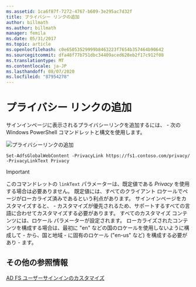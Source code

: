 ```yaml
---
ms.assetid: 1ca6f87f-7272-4767-b609-3e295ac7d32f
title: プライバシー リンクの追加
author: billmath
ms.author: billmath
manager: femila
ms.date: 05/31/2017
ms.topic: article
ms.openlocfilehash: c0e65053529999b8463223f7654b357464b90642
ms.sourcegitcommit: dfa48f77b751dbc34409aced628eb2f17c912f08
ms.translationtype: MT
ms.contentlocale: ja-JP
ms.lasthandoff: 08/07/2020
ms.locfileid: "87954278"
---
```

# <a name="add-privacy-link"></a>プライバシー リンクの追加


サインインページに表示されるプライバシーリンクを追加するには、 \- 次の Windows PowerShell コマンドレットと構文を使用します。

![プライバシーリンクの追加](media/AD-FS-user-sign-in-customization/ADFS_Blue_Custom2.png)


`Set-AdfsGlobalWebContent -PrivacyLink https://fs1.contoso.com/privacy/ -PrivacyLinkText Privacy`


> [!IMPORTANT]
> このコマンドレットの `linkText` パラメーターは、既定値である *Privacy* を使用する場合は必要ありません。 既定値には、すべてのクライアント ロケールでページがローカライズ済みであるという利点があります。 サインインページをカスタマイズすると、 \- カスタマイズが優先されるため、サポートするすべての言語に合わせてカスタマイズする必要があります。 すべてのカスタマイズ コンテンツには、ロケール パラメーターが設定されます。 ローカライズされたコンテンツを構成する場合は、最初に "en" などの国のロケールを使用しないように構成して \- から、国と地域 \- に固有のロケール ("en-us" など) を構成する必要があり \- ます。

## <a name="additional-references"></a>その他の参照情報
[AD FS ユーザーサインインのカスタマイズ](AD-FS-user-sign-in-customization.md)
